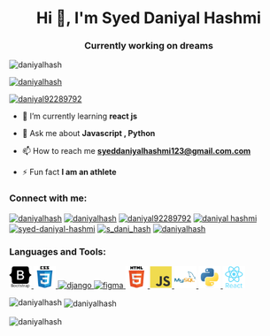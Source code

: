 <h1 align="center">Hi 👋, I'm Syed Daniyal Hashmi</h1>
<h3 align="center">Currently working on dreams</h3>

<p align="left"> <img src="https://komarev.com/ghpvc/?username=daniyalhash&label=Profile%20views&color=0e75b6&style=flat" alt="daniyalhash" /> </p>

<p align="left"> <a href="https://github.com/ryo-ma/github-profile-trophy"><img src="https://github-profile-trophy.vercel.app/?username=daniyalhash" alt="daniyalhash" /></a> </p>

<p align="left"> <a href="https://twitter.com/daniyal92289792" target="blank"><img src="https://img.shields.io/twitter/follow/daniyal92289792?logo=twitter&style=for-the-badge" alt="daniyal92289792" /></a> </p>


- 🌱 I’m currently learning **react js**

- 💬 Ask me about **Javascript , Python**

- 📫 How to reach me **syeddaniyalhashmi123@gmail.com.com**

- ⚡ Fun fact **I am an athlete**

<h3 align="left">Connect with me:</h3>
<p align="left">
<a href="https://codepen.io/daniyalhash" target="blank"><img align="center" src="https://raw.githubusercontent.com/rahuldkjain/github-profile-readme-generator/master/src/images/icons/Social/codepen.svg" alt="daniyalhash" height="30" width="40" /></a>
<a href="https://dev.to/daniyalhash" target="blank"><img align="center" src="https://raw.githubusercontent.com/rahuldkjain/github-profile-readme-generator/master/src/images/icons/Social/devto.svg" alt="daniyalhash" height="30" width="40" /></a>
<a href="https://twitter.com/daniyal92289792" target="blank"><img align="center" src="https://raw.githubusercontent.com/rahuldkjain/github-profile-readme-generator/master/src/images/icons/Social/twitter.svg" alt="daniyal92289792" height="30" width="40" /></a>
<a href="https://linkedin.com/in/daniyal hashmi" target="blank"><img align="center" src="https://raw.githubusercontent.com/rahuldkjain/github-profile-readme-generator/master/src/images/icons/Social/linked-in-alt.svg" alt="daniyal hashmi" height="30" width="40" /></a>
<a href="https://stackoverflow.com/users/22703940/syed-daniyal-hashmi" target="blank"><img align="center" src="https://raw.githubusercontent.com/rahuldkjain/github-profile-readme-generator/master/src/images/icons/Social/stack-overflow.svg" alt="syed-daniyal-hashmi" height="30" width="40" /></a>
<a href="https://instagram.com/s_dani_hash" target="blank"><img align="center" src="https://raw.githubusercontent.com/rahuldkjain/github-profile-readme-generator/master/src/images/icons/Social/instagram.svg" alt="s_dani_hash" height="30" width="40" /></a>
<a href="https://dribbble.com/daniyalHash" target="blank"><img align="center" src="https://raw.githubusercontent.com/rahuldkjain/github-profile-readme-generator/master/src/images/icons/Social/dribbble.svg" alt="daniyalhash" height="30" width="40" /></a>
</p>

<h3 align="left">Languages and Tools:</h3>
<p align="left"> <a href="https://getbootstrap.com" target="_blank" rel="noreferrer"> <img src="https://raw.githubusercontent.com/devicons/devicon/master/icons/bootstrap/bootstrap-plain-wordmark.svg" alt="bootstrap" width="40" height="40"/> </a> <a href="https://www.w3schools.com/css/" target="_blank" rel="noreferrer"> <img src="https://raw.githubusercontent.com/devicons/devicon/master/icons/css3/css3-original-wordmark.svg" alt="css3" width="40" height="40"/> </a> <a href="https://www.djangoproject.com/" target="_blank" rel="noreferrer"> <img src="https://cdn.worldvectorlogo.com/logos/django.svg" alt="django" width="40" height="40"/> </a> <a href="https://www.figma.com/" target="_blank" rel="noreferrer"> <img src="https://www.vectorlogo.zone/logos/figma/figma-icon.svg" alt="figma" width="40" height="40"/> </a> <a href="https://www.w3.org/html/" target="_blank" rel="noreferrer"> <img src="https://raw.githubusercontent.com/devicons/devicon/master/icons/html5/html5-original-wordmark.svg" alt="html5" width="40" height="40"/> </a> <a href="https://developer.mozilla.org/en-US/docs/Web/JavaScript" target="_blank" rel="noreferrer"> <img src="https://raw.githubusercontent.com/devicons/devicon/master/icons/javascript/javascript-original.svg" alt="javascript" width="40" height="40"/> </a> <a href="https://www.mysql.com/" target="_blank" rel="noreferrer"> <img src="https://raw.githubusercontent.com/devicons/devicon/master/icons/mysql/mysql-original-wordmark.svg" alt="mysql" width="40" height="40"/> </a> <a href="https://www.python.org" target="_blank" rel="noreferrer"> <img src="https://raw.githubusercontent.com/devicons/devicon/master/icons/python/python-original.svg" alt="python" width="40" height="40"/> </a> <a href="https://reactjs.org/" target="_blank" rel="noreferrer"> <img src="https://raw.githubusercontent.com/devicons/devicon/master/icons/react/react-original-wordmark.svg" alt="react" width="40" height="40"/> </a> </p>

<p><img align="left" src="https://github-readme-stats.vercel.app/api/top-langs?username=daniyalhash&show_icons=true&locale=en&layout=compact" alt="daniyalhash" /></p>

<p>&nbsp;<img align="center" src="https://github-readme-stats.vercel.app/api?username=daniyalhash&show_icons=true&locale=en" alt="daniyalhash" /></p>

<p><img align="center" src="https://github-readme-streak-stats.herokuapp.com/?user=daniyalhash&" alt="daniyalhash" /></p>
